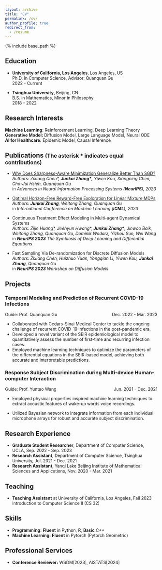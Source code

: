 ```yaml
---
layout: archive
title: "CV"
permalink: /cv/
author_profile: true
redirect_from:
  - /resume
---
```


{% include base_path %}

## Education

- **University of California, Los Angeles**, Los Angeles, US  
  Ph.D. in Computer Science, Advisor: Quanquan Gu  
  2022 - Current

- **Tsinghua University**, Beijing, CN  
  B.S. in Mathematics, Minor in Philosophy  
  2018 - 2022

## Research Interests

**Machine Learning:** Reinforcement Learning, Deep Learning Theory  
**Generative Model:** Diffusion Model, Large Language Model, Neural ODE  
**AI for Healthcare:** Epidemic Model, Causal Inference

## Publications <small>(The asterisk * indicates equal contributions)</small>

- [Why Does Sharpness-Aware Minimization Generalize Better Than SGD?](https://arxiv.org/abs/2310.07269)  
  *Authors: Zixiang Chen\*,  __Junkai Zhang\*__, Yiwen Kou, Xiangning Chen, Cho-Jui Hsieh, Quanquan Gu*  
  in *Advances in Neural Information Processing Systems (__NeurIPS__), 2023* 

- [Optimal Horizon-Free Reward-Free Exploration for Linear Mixture MDPs](https://arxiv.org/abs/2303.10165)  
  *Authors: **Junkai Zhang**, Weitong Zhang, Quanquan Gu*  
in *International Conference on Machine Learning (__ICML__), 2023*

- Continuous Treatment Effect Modeling in Multi-agent Dynamical Systems  
  *Authors: Zijie Huang\*, Jeehyun Hwang\*, __Junkai Zhang\*__, Jinwoo Baik, Weitong Zhang, Quanquan Gu, Dominik Wodarz, Yizhou Sun, Wei Wang*  
  in *__NeurIPS 2023__ The Symbiosis of Deep Learning and Differential Equations*

- Fast Sampling Via De-randomization for Discrete Diffusion Models  
  *Authors: Zixiang Chen, Huizhuo Yuan, Yongqian Li, Yiwen Kou, __Junkai Zhang__, Quanquan Gu*  
  in *__NeurIPS 2023__ Workshop on Diffusion Models*

## Projects
### Temporal Modeling and Prediction of Recurrent COVID-19 Infections
<p style="text-align:left;">Guide: Prof. Quanquan Gu<span style="float:right;">Dec. 2022 - Mar. 2023</span></p>

- Collaborated with Cedars-Sinai Medical Center to tackle the ongoing challenge of recurrent COVID-19 infections in the post-pandemic era.
- Developed a novel variant of the SEIR epidemiological model to quantitatively assess the number of  first-time and recurring infection cases. 
- Employed machine learning techniques to optimize the parameters of the differential equations in the SEIR-based model, achieving both accurate and interpretable predictions.


### Response Subject Discrimination during Multi-device Human-computer Interaction
<p style="text-align:left;">Guide: Prof. Yuntao Wang<span style="float:right;">Jun. 2021 - Dec. 2021</span></p>

- Employed physical properties inspired machine learning techniques to extract acoustic features of wake-up words voice recordings.

- Utilized Bayesian network to integrate information from each individual microphone arrays for robust and accurate subject discrimination.

## Research Experience

- **Graduate Student Researcher**, Department of Computer Science, UCLA, Sep. 2022 - Sep. 2023
- **Research Assistant**, Department of Computer Science, Tsinghua University, Jul. 2021 - Dec. 2021
- **Research Assistant**, Yanqi Lake Beijing Institute of Mathematical Sciences and Applications, Nov. 2020 - Mar. 2021

## Teaching

- **Teaching Assistant** at University of California, Los Angeles, Fall 2023  
  Introduction to Computer Science II (CS 32)

## Skills

- **Programming:** **Fluent** in Python, R, **Basic** C++
- **Machine Learning:** **Fluent** in Pytorch (Pytorch Geometric)

## Professional Services

- **Conference Reviewer:** WSDM[2023], AISTATS[2024]

